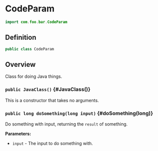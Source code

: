 # CodeParam

```java
import com.foo.bar.CodeParam
```

## Definition

```java
public class CodeParam
```

## Overview

Class for doing Java things.

### `public JavaClass()` {#JavaClass()}

This is a constructor that takes no arguments.

### `public long doSomething(long input)` {#doSomething(long)}

Do something with input, returning the `result` of something.

**Parameters:**

* `input` - The input to do something with.

